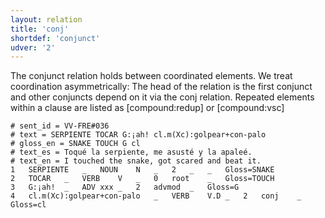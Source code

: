 ```yaml
---
layout: relation
title: 'conj'
shortdef: 'conjunct'
udver: '2'
---
```


The conjunct relation holds between coordinated elements. We treat coordination asymmetrically: The head of the relation is the first conjunct and other conjuncts depend on it via the conj relation. Repeated elements within a clause are listed as [compound:redup] or [compound:vsc]

~~~ conllu
# sent_id = VV-FRE#036
# text = SERPIENTE TOCAR G:¡ah! cl.m(Xc):golpear+con-palo
# gloss_en = SNAKE TOUCH G cl
# text_es = Toqué la serpiente, me asusté y la apaleé.
# text_en = I touched the snake, got scared and beat it.
1	SERPIENTE	_	NOUN	N	_	2	_	_	Gloss=SNAKE
2	TOCAR	_	VERB	V	_	0	root	_	Gloss=TOUCH
3	G:¡ah!	_	ADV	xxx	_	2	advmod	_	Gloss=G
4	cl.m(Xc):golpear+con-palo	_	VERB	V.D	_	2	conj	_	Gloss=cl
~~~
<!-- Interlanguage links updated Po 11. listopadu 2024, 20:10:41 CET -->

